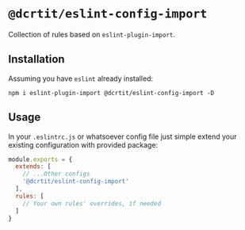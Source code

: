 # `@dcrtit/eslint-config-import`

Collection of rules based on `eslint-plugin-import`.

## Installation

Assuming you have `eslint` already installed:

```shell
npm i eslint-plugin-import @dcrtit/eslint-config-import -D
```

## Usage

In your `.eslintrc.js` or whatsoever config file just simple extend your existing configuration with provided package:

```js
module.exports = {
  extends: [
    // ...Other configs
    '@dcrtit/eslint-config-import'
  ],
  rules: [
    // Your own rules' overrides, if needed
  ]
}
```